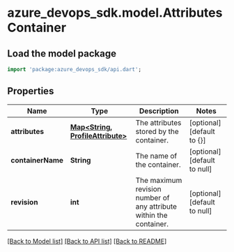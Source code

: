 # azure_devops_sdk.model.AttributesContainer

## Load the model package
```dart
import 'package:azure_devops_sdk/api.dart';
```

## Properties
Name | Type | Description | Notes
------------ | ------------- | ------------- | -------------
**attributes** | [**Map&lt;String, ProfileAttribute&gt;**](ProfileAttribute.md) | The attributes stored by the container. | [optional] [default to {}]
**containerName** | **String** | The name of the container. | [optional] [default to null]
**revision** | **int** | The maximum revision number of any attribute within the container. | [optional] [default to null]

[[Back to Model list]](../README.md#documentation-for-models) [[Back to API list]](../README.md#documentation-for-api-endpoints) [[Back to README]](../README.md)


